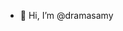 - 👋 Hi, I’m @dramasamy
<!---
- 👀 I’m interested in ...
- 🌱 I’m currently learning ...
- 💞️ I’m looking to collaborate on ...
- 📫 How to reach me ...
--->

<!---
dramasamy/dramasamy is a ✨ special ✨ repository because its `README.md` (this file) appears on your GitHub profile.
You can click the Preview link to take a look at your changes.
--->
